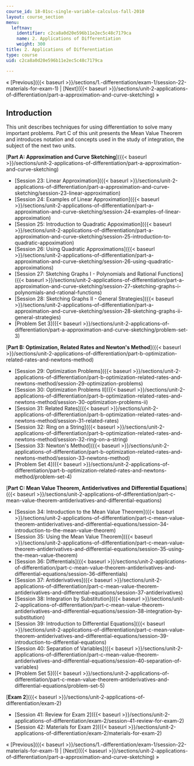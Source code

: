 ```yaml
---
course_id: 18-01sc-single-variable-calculus-fall-2010
layout: course_section
menu:
  leftnav:
    identifier: c2ca8a0d20e596b11e2ec5c48c7179ca
    name: 2. Applications of Differentiation
    weight: 300
title: 2. Applications of Differentiation
type: course
uid: c2ca8a0d20e596b11e2ec5c48c7179ca

---
```


« [Previous]({{< baseurl >}}/sections/1.-differentiation/exam-1/session-22-materials-for-exam-1) | [Next]({{< baseurl >}}/sections/unit-2-applications-of-differentiation/part-a-approximation-and-curve-sketching) »

Introduction
------------

This unit describes techniques for using differentiation to solve many important problems. Part C of this unit presents the Mean Value Theorem and introduces notation and concepts used in the study of integration, the subject of the next two units.

[**Part A: Approximation and Curve Sketching**]({{< baseurl >}}/sections/unit-2-applications-of-differentiation/part-a-approximation-and-curve-sketching)

*   [Session 23: Linear Approximation]({{< baseurl >}}/sections/unit-2-applications-of-differentiation/part-a-approximation-and-curve-sketching/session-23-linear-approximation)
*   [Session 24: Examples of Linear Approximation]({{< baseurl >}}/sections/unit-2-applications-of-differentiation/part-a-approximation-and-curve-sketching/session-24-examples-of-linear-approximation)
*   [Session 25: Introduction to Quadratic Appoximation]({{< baseurl >}}/sections/unit-2-applications-of-differentiation/part-a-approximation-and-curve-sketching/session-25-introduction-to-quadratic-appoximation)
*   [Session 26: Using Quadratic Approximations]({{< baseurl >}}/sections/unit-2-applications-of-differentiation/part-a-approximation-and-curve-sketching/session-26-using-quadratic-approximations)
*   [Session 27: Sketching Graphs I - Polynomials and Rational Functions]({{< baseurl >}}/sections/unit-2-applications-of-differentiation/part-a-approximation-and-curve-sketching/session-27-sketching-graphs-i-polynomials-and-rational-functions)
*   [Session 28: Sketching Graphs II - General Strategies]({{< baseurl >}}/sections/unit-2-applications-of-differentiation/part-a-approximation-and-curve-sketching/session-28-sketching-graphs-ii-general-strategies)
*   [Problem Set 3]({{< baseurl >}}/sections/unit-2-applications-of-differentiation/part-a-approximation-and-curve-sketching/problem-set-3)

[**Part B: Optimization, Related Rates and Newton's Method**]({{< baseurl >}}/sections/unit-2-applications-of-differentiation/part-b-optimization-related-rates-and-newtons-method)

*   [Session 29: Optimization Problems]({{< baseurl >}}/sections/unit-2-applications-of-differentiation/part-b-optimization-related-rates-and-newtons-method/session-29-optimization-problems)
*   [Session 30: Optimization Problems II]({{< baseurl >}}/sections/unit-2-applications-of-differentiation/part-b-optimization-related-rates-and-newtons-method/session-30-optimization-problems-ii)
*   [Session 31: Related Rates]({{< baseurl >}}/sections/unit-2-applications-of-differentiation/part-b-optimization-related-rates-and-newtons-method/session-31-related-rates)
*   [Session 32: Ring on a String]({{< baseurl >}}/sections/unit-2-applications-of-differentiation/part-b-optimization-related-rates-and-newtons-method/session-32-ring-on-a-string)
*   [Session 33: Newton's Method]({{< baseurl >}}/sections/unit-2-applications-of-differentiation/part-b-optimization-related-rates-and-newtons-method/session-33-newtons-method)
*   [Problem Set 4]({{< baseurl >}}/sections/unit-2-applications-of-differentiation/part-b-optimization-related-rates-and-newtons-method/problem-set-4)

[**Part C: Mean Value Theorem, Antiderivatives and Differential Equations**]({{< baseurl >}}/sections/unit-2-applications-of-differentiation/part-c-mean-value-theorem-antiderivatives-and-differential-equations)

*   [Session 34: Introduction to the Mean Value Theorem]({{< baseurl >}}/sections/unit-2-applications-of-differentiation/part-c-mean-value-theorem-antiderivatives-and-differential-equations/session-34-introduction-to-the-mean-value-theorem)
*   [Session 35: Using the Mean Value Theorem]({{< baseurl >}}/sections/unit-2-applications-of-differentiation/part-c-mean-value-theorem-antiderivatives-and-differential-equations/session-35-using-the-mean-value-theorem)
*   [Session 36: Differentials]({{< baseurl >}}/sections/unit-2-applications-of-differentiation/part-c-mean-value-theorem-antiderivatives-and-differential-equations/session-36-differentials)
*   [Session 37: Antiderivatives]({{< baseurl >}}/sections/unit-2-applications-of-differentiation/part-c-mean-value-theorem-antiderivatives-and-differential-equations/session-37-antiderivatives)
*   [Session 38: Integration by Substitution]({{< baseurl >}}/sections/unit-2-applications-of-differentiation/part-c-mean-value-theorem-antiderivatives-and-differential-equations/session-38-integration-by-substitution)
*   [Session 39: Introduction to Differential Equations]({{< baseurl >}}/sections/unit-2-applications-of-differentiation/part-c-mean-value-theorem-antiderivatives-and-differential-equations/session-39-introduction-to-differential-equations)
*   [Session 40: Separation of Variables]({{< baseurl >}}/sections/unit-2-applications-of-differentiation/part-c-mean-value-theorem-antiderivatives-and-differential-equations/session-40-separation-of-variables)
*   [Problem Set 5]({{< baseurl >}}/sections/unit-2-applications-of-differentiation/part-c-mean-value-theorem-antiderivatives-and-differential-equations/problem-set-5)

[**Exam 2**]({{< baseurl >}}/sections/unit-2-applications-of-differentiation/exam-2)

*   [Session 41: Review for Exam 2]({{< baseurl >}}/sections/unit-2-applications-of-differentiation/exam-2/session-41-review-for-exam-2)
*   [Session 42: Materials for Exam 2]({{< baseurl >}}/sections/unit-2-applications-of-differentiation/exam-2/materials-for-exam-2)

« [Previous]({{< baseurl >}}/sections/1.-differentiation/exam-1/session-22-materials-for-exam-1) | [Next]({{< baseurl >}}/sections/unit-2-applications-of-differentiation/part-a-approximation-and-curve-sketching) »